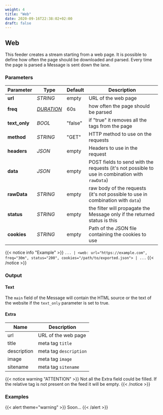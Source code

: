 ```yaml
---
weight: 4
title: "Web"
date: 2020-09-16T22:38:02+02:00
draft: false
---
```


## Web

This feeder creates a stream starting from a web page. It is possible to define how often the page should be downloaded and parsed.
Every time the page is parsed a Message is sent down the lane. 

### Parameters

 | Parameter | Type | Default | Description 
 | --- | --- | --- | --- |
 | **url** | _STRING_ | empty | URL of the web page |
 | **freq** | _[DURATION](https://golang.org/pkg/time/#ParseDuration)_ | 60s | how often the page should be parsed |
 | **text_only** | _BOOL_ | "false" | if "true" it removes all the tags from the page |
 | **method** | _STRING_ | "GET" | HTTP method to use on the requests |
 | **headers** | _JSON_ | empty | Headers to use in the request |
 | **data** | _JSON_ | empty | POST fields to send with the requests (it's not possible to use in combination with `rawData`) |
 | **rawData** | _STRING_ | empty | raw body of the requests (it's not possible to use in combination with `data`) |
 | **status** | _STRING_ | empty | the filter will propagate the Message only if the returned status is this |
 | **cookies** | _STRING_ | empty | Path of the JSON file containing the cookies to use |
 
{{< notice info "Example" >}} 
`... | <web: url="https://example.com", freq="30m", status="200", cookies="/path/to/exported.json"> | ...`
{{< /notice >}}

### Output

#### Text

The `main` field of the Message will contain the HTML source or the text of the website if the `text_only` parameter is set to true.

#### Extra

| Name | Description |
| --- | --- |
| url | URL of the web page |
| title | meta tag `title` |
| description | meta tag `description` |
| image | meta tag `image` |
| sitename | meta tag `sitename` |

{{< notice warning "ATTENTION" >}} 
Not all the Extra field could be filled. If the relative tag is not present on the feed it will be empty.
{{< /notice >}}

### Examples

{{< alert theme="warning" >}}
Soon...
{{< /alert >}} 